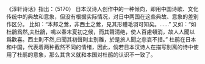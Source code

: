 《淳轩诗话》指出：（5170）
日本汉诗人创作中的一种倾向，即用中国诗歌、文化传统中的典故和意象，但没有根据实际情况，对日中两国在这些典故、意象的差别作区分。
比如：“本邦之鶯，非西土之鶯，見其形體毛羽可知矣。……”
又如：“如杜鵑爲然,夫杜鵑，鳴以春末夏初之候，而其聲清绝，使人百慮頓消，故人人聞以爲歡喜。西土則不然,曰聞其初聲則主别離，於是旅人聞之悲哀不措。”
杜鹃在日本和中国，代表着两种截然不同的情绪，因此，倘若日本汉诗人在描写别离的诗中使用了杜鹃的意象，那么其含义就和本国对杜鹃的认识不一致了。
